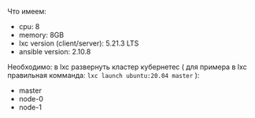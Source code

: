 Что имеем:
- cpu: 8
- memory: 8GB
- lxc version (client/server): 5.21.3 LTS
- ansible version: 2.10.8


Необходимо: 
  в lxc развернуть кластер кубернетес ( для примера в lxc правильная комманда: ```lxc launch ubuntu:20.04 master``` ):
  - master
  - node-0
  - node-1
